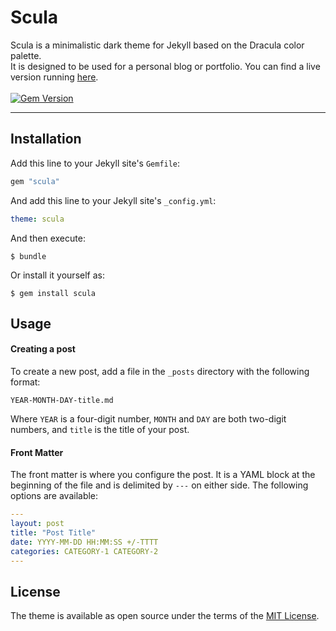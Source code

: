 # Scula

Scula is a minimalistic dark theme for Jekyll based on the Dracula color palette.  
It is designed to be used for a personal blog or portfolio.
You can find a live version running [here](https://blog.sen.cat).  
<br>
[![Gem Version](https://badge.fury.io/rb/scula.svg)](https://badge.fury.io/rb/scula)
***

## Installation

Add this line to your Jekyll site's `Gemfile`:

```ruby
gem "scula"
```

And add this line to your Jekyll site's `_config.yml`:

```yaml
theme: scula
```

And then execute:

    $ bundle

Or install it yourself as:

    $ gem install scula

## Usage

#### Creating a post

To create a new post, add a file in the `_posts` directory with the following format:

```
YEAR-MONTH-DAY-title.md
```

Where `YEAR` is a four-digit number, `MONTH` and `DAY` are both two-digit numbers, and `title` is the title of your post.

#### Front Matter

The front matter is where you configure the post. It is a YAML block at the beginning of the file and is delimited by `---` on either side. The following options are available:

```yaml
---
layout: post
title: "Post Title"
date: YYYY-MM-DD HH:MM:SS +/-TTTT
categories: CATEGORY-1 CATEGORY-2
---
```

## License

The theme is available as open source under the terms of the [MIT License](https://opensource.org/licenses/MIT).
